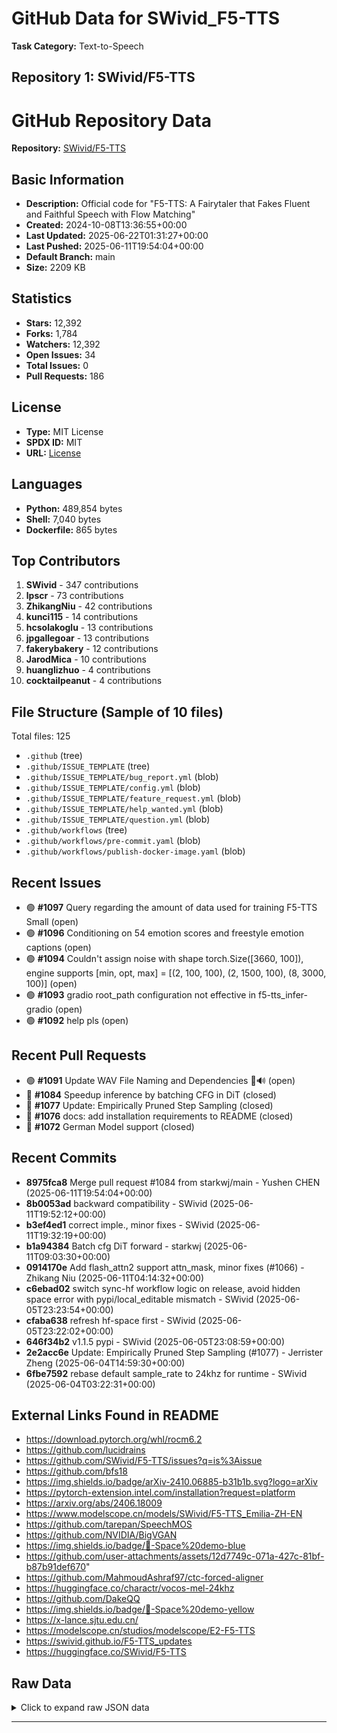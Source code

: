 # GitHub Data for SWivid_F5-TTS

**Task Category:** Text-to-Speech

## Repository 1: SWivid/F5-TTS

# GitHub Repository Data

**Repository:** [SWivid/F5-TTS](https://github.com/SWivid/F5-TTS)

## Basic Information

- **Description:** Official code for "F5-TTS: A Fairytaler that Fakes Fluent and Faithful Speech with Flow Matching"
- **Created:** 2024-10-08T13:36:55+00:00
- **Last Updated:** 2025-06-22T01:31:27+00:00
- **Last Pushed:** 2025-06-11T19:54:04+00:00
- **Default Branch:** main
- **Size:** 2209 KB

## Statistics

- **Stars:** 12,392
- **Forks:** 1,784
- **Watchers:** 12,392
- **Open Issues:** 34
- **Total Issues:** 0
- **Pull Requests:** 186

## License

- **Type:** MIT License
- **SPDX ID:** MIT
- **URL:** [License](https://github.com/SWivid/F5-TTS/blob/main/LICENSE)

## Languages

- **Python:** 489,854 bytes
- **Shell:** 7,040 bytes
- **Dockerfile:** 865 bytes

## Top Contributors

1. **SWivid** - 347 contributions
2. **lpscr** - 73 contributions
3. **ZhikangNiu** - 42 contributions
4. **kunci115** - 14 contributions
5. **hcsolakoglu** - 13 contributions
6. **jpgallegoar** - 13 contributions
7. **fakerybakery** - 12 contributions
8. **JarodMica** - 10 contributions
9. **huanglizhuo** - 4 contributions
10. **cocktailpeanut** - 4 contributions

## File Structure (Sample of 10 files)

Total files: 125

- `.github` (tree)
- `.github/ISSUE_TEMPLATE` (tree)
- `.github/ISSUE_TEMPLATE/bug_report.yml` (blob)
- `.github/ISSUE_TEMPLATE/config.yml` (blob)
- `.github/ISSUE_TEMPLATE/feature_request.yml` (blob)
- `.github/ISSUE_TEMPLATE/help_wanted.yml` (blob)
- `.github/ISSUE_TEMPLATE/question.yml` (blob)
- `.github/workflows` (tree)
- `.github/workflows/pre-commit.yaml` (blob)
- `.github/workflows/publish-docker-image.yaml` (blob)

## Recent Issues

- 🟢 **#1097** Query regarding the amount of data used for training F5-TTS Small (open)
- 🟢 **#1096** Conditioning on 54 emotion scores and freestyle emotion captions (open)
- 🟢 **#1094** Couldn't assign noise with shape torch.Size([3660, 100]), engine supports [min, opt, max] = [(2, 100, 100), (2, 1500, 100), (8, 3000, 100)] (open)
- 🟢 **#1093** gradio root_path configuration not effective in f5-tts_infer-gradio (open)
- 🟢 **#1092** help pls (open)

## Recent Pull Requests

- 🟢 **#1091** Update WAV File Naming and Dependencies 📝🔊 (open)
- 🔴 **#1084** Speedup inference by batching CFG in DiT (closed)
- 🔴 **#1077** Update: Empirically Pruned Step Sampling (closed)
- 🔴 **#1076** docs: add installation requirements to README (closed)
- 🔴 **#1072** German Model support (closed)

## Recent Commits

- **8975fca8** Merge pull request #1084 from starkwj/main - Yushen CHEN (2025-06-11T19:54:04+00:00)
- **8b0053ad** backward compatibility - SWivid (2025-06-11T19:52:12+00:00)
- **b3ef4ed1** correct imple., minor fixes - SWivid (2025-06-11T19:32:19+00:00)
- **b1a94384** Batch cfg DiT forward - starkwj (2025-06-11T09:03:30+00:00)
- **0914170e** Add flash_attn2 support attn_mask, minor fixes (#1066) - Zhikang Niu (2025-06-11T04:14:32+00:00)
- **c6ebad02** switch sync-hf workflow logic on release, avoid hidden space error with pypi/local_editable mismatch - SWivid (2025-06-05T23:23:54+00:00)
- **cfaba638** refresh hf-space first - SWivid (2025-06-05T23:22:02+00:00)
- **646f34b2** v1.1.5 pypi - SWivid (2025-06-05T23:08:59+00:00)
- **2e2acc6e** Update: Empirically Pruned Step Sampling (#1077) - Jerrister Zheng (2025-06-04T14:59:30+00:00)
- **6fbe7592** rebase default sample_rate to 24khz for runtime - SWivid (2025-06-04T03:22:31+00:00)

## External Links Found in README

- https://download.pytorch.org/whl/rocm6.2
- https://github.com/lucidrains
- https://github.com/SWivid/F5-TTS/issues?q=is%3Aissue
- https://github.com/bfs18
- https://img.shields.io/badge/arXiv-2410.06885-b31b1b.svg?logo=arXiv
- https://pytorch-extension.intel.com/installation?request=platform
- https://arxiv.org/abs/2406.18009
- https://www.modelscope.cn/models/SWivid/F5-TTS_Emilia-ZH-EN
- https://github.com/tarepan/SpeechMOS
- https://github.com/NVIDIA/BigVGAN
- https://img.shields.io/badge/🤖-Space%20demo-blue
- https://github.com/user-attachments/assets/12d7749c-071a-427c-81bf-b87b91def670"
- https://github.com/MahmoudAshraf97/ctc-forced-aligner
- https://huggingface.co/charactr/vocos-mel-24khz
- https://github.com/DakeQQ
- https://img.shields.io/badge/🤗-Space%20demo-yellow
- https://x-lance.sjtu.edu.cn/
- https://modelscope.cn/studios/modelscope/E2-F5-TTS
- https://swivid.github.io/F5-TTS_updates
- https://huggingface.co/SWivid/F5-TTS

## Raw Data

<details>
<summary>Click to expand raw JSON data</summary>

```json
{
  "id": 869549554,
  "name": "F5-TTS",
  "full_name": "SWivid/F5-TTS",
  "description": "Official code for \"F5-TTS: A Fairytaler that Fakes Fluent and Faithful Speech with Flow Matching\"",
  "html_url": "https://github.com/SWivid/F5-TTS",
  "clone_url": "https://github.com/SWivid/F5-TTS.git",
  "ssh_url": "git@github.com:SWivid/F5-TTS.git",
  "homepage": "https://arxiv.org/abs/2410.06885",
  "topics": [],
  "default_branch": "main",
  "created_at": "2024-10-08T13:36:55+00:00",
  "updated_at": "2025-06-22T01:31:27+00:00",
  "pushed_at": "2025-06-11T19:54:04+00:00",
  "size_kb": 2209,
  "watchers_count": 12392,
  "stargazers_count": 12392,
  "forks_count": 1784,
  "open_issues_count": 34,
  "license": {
    "key": "mit",
    "name": "MIT License",
    "spdx_id": "MIT",
    "url": "https://github.com/SWivid/F5-TTS/blob/main/LICENSE"
  },
  "languages": {
    "Python": 489854,
    "Shell": 7040,
    "Dockerfile": 865
  },
  "top_contributors": [
    {
      "login": "SWivid",
      "contributions": 347
    },
    {
      "login": "lpscr",
      "contributions": 73
    },
    {
      "login": "ZhikangNiu",
      "contributions": 42
    },
    {
      "login": "kunci115",
      "contributions": 14
    },
    {
      "login": "hcsolakoglu",
      "contributions": 13
    },
    {
      "login": "jpgallegoar",
      "contributions": 13
    },
    {
      "login": "fakerybakery",
      "contributions": 12
    },
    {
      "login": "JarodMica",
      "contributions": 10
    },
    {
      "login": "huanglizhuo",
      "contributions": 4
    },
    {
      "login": "cocktailpeanut",
      "contributions": 4
    },
    {
      "login": "AsmoKoskinen",
      "contributions": 4
    },
    {
      "login": "petermg",
      "contributions": 4
    },
    {
      "login": "justinjohn0306",
      "contributions": 4
    },
    {
      "login": "DDXDB",
      "contributions": 3
    },
    {
      "login": "YoungPhlo",
      "contributions": 3
    },
    {
      "login": "Jerrister",
      "contributions": 2
    },
    {
      "login": "atlonxp",
      "contributions": 2
    },
    {
      "login": "Chiyan200",
      "contributions": 2
    },
    {
      "login": "yuekaizhang",
      "contributions": 2
    },
    {
      "login": "HotDro4illa",
      "contributions": 2
    }
  ],
  "file_tree_count": 125,
  "file_tree_sample": [
    {
      "path": ".github",
      "type": "tree"
    },
    {
      "path": ".github/ISSUE_TEMPLATE",
      "type": "tree"
    },
    {
      "path": ".github/ISSUE_TEMPLATE/bug_report.yml",
      "type": "blob"
    },
    {
      "path": ".github/ISSUE_TEMPLATE/config.yml",
      "type": "blob"
    },
    {
      "path": ".github/ISSUE_TEMPLATE/feature_request.yml",
      "type": "blob"
    },
    {
      "path": ".github/ISSUE_TEMPLATE/help_wanted.yml",
      "type": "blob"
    },
    {
      "path": ".github/ISSUE_TEMPLATE/question.yml",
      "type": "blob"
    },
    {
      "path": ".github/workflows",
      "type": "tree"
    },
    {
      "path": ".github/workflows/pre-commit.yaml",
      "type": "blob"
    },
    {
      "path": ".github/workflows/publish-docker-image.yaml",
      "type": "blob"
    }
  ],
  "issues_count": 0,
  "pulls_count": 186,
  "recent_issues": [
    {
      "number": 1097,
      "title": "Query regarding the amount of data used for training F5-TTS Small",
      "state": "open"
    },
    {
      "number": 1096,
      "title": "Conditioning on 54 emotion scores and freestyle emotion captions",
      "state": "open"
    },
    {
      "number": 1094,
      "title": "Couldn't assign noise with shape torch.Size([3660, 100]), engine supports [min, opt, max] = [(2, 100, 100), (2, 1500, 100), (8, 3000, 100)]",
      "state": "open"
    },
    {
      "number": 1093,
      "title": "gradio root_path configuration not effective in f5-tts_infer-gradio",
      "state": "open"
    },
    {
      "number": 1092,
      "title": "help pls",
      "state": "open"
    }
  ],
  "recent_pulls": [
    {
      "number": 1091,
      "title": "Update WAV File Naming and Dependencies \ud83d\udcdd\ud83d\udd0a",
      "state": "open"
    },
    {
      "number": 1084,
      "title": "Speedup inference by batching CFG in DiT",
      "state": "closed"
    },
    {
      "number": 1077,
      "title": "Update: Empirically Pruned Step Sampling",
      "state": "closed"
    },
    {
      "number": 1076,
      "title": "docs: add installation requirements to README",
      "state": "closed"
    },
    {
      "number": 1072,
      "title": "German Model support",
      "state": "closed"
    }
  ],
  "recent_commits": [
    {
      "sha": "8975fca803894dda767de674ce3667c8b5e190af",
      "author": "Yushen CHEN",
      "date": "2025-06-11T19:54:04+00:00",
      "message": "Merge pull request #1084 from starkwj/main"
    },
    {
      "sha": "8b0053ad0cab9bde8b12c63780a75ac5c3d3ca76",
      "author": "SWivid",
      "date": "2025-06-11T19:52:12+00:00",
      "message": "backward compatibility"
    },
    {
      "sha": "b3ef4ed1d732772389b5c0fbf8a5803c910e8e26",
      "author": "SWivid",
      "date": "2025-06-11T19:32:19+00:00",
      "message": "correct imple., minor fixes"
    },
    {
      "sha": "b1a94384961b5e6b2272773128ecf76233db77df",
      "author": "starkwj",
      "date": "2025-06-11T09:03:30+00:00",
      "message": "Batch cfg DiT forward"
    },
    {
      "sha": "0914170e98916b181bc84cb90213f5350abda42c",
      "author": "Zhikang Niu",
      "date": "2025-06-11T04:14:32+00:00",
      "message": "Add flash_attn2 support attn_mask, minor fixes (#1066)"
    },
    {
      "sha": "c6ebad0220059d7084c15a44b88be7bd399041cb",
      "author": "SWivid",
      "date": "2025-06-05T23:23:54+00:00",
      "message": "switch sync-hf workflow logic on release, avoid hidden space error with pypi/local_editable mismatch"
    },
    {
      "sha": "cfaba6387f291726238923ef04e00a937b74ac00",
      "author": "SWivid",
      "date": "2025-06-05T23:22:02+00:00",
      "message": "refresh hf-space first"
    },
    {
      "sha": "646f34b20fd233b1de813811343add64f0d1eca9",
      "author": "SWivid",
      "date": "2025-06-05T23:08:59+00:00",
      "message": "v1.1.5 pypi"
    },
    {
      "sha": "2e2acc6ea27bcfa7fca01cf2d01422de2a126ccd",
      "author": "Jerrister Zheng",
      "date": "2025-06-04T14:59:30+00:00",
      "message": "Update: Empirically Pruned Step Sampling (#1077)"
    },
    {
      "sha": "6fbe7592f5a74e120aa5a56fe9af91b81b53eaec",
      "author": "SWivid",
      "date": "2025-06-04T03:22:31+00:00",
      "message": "rebase default sample_rate to 24khz for runtime"
    },
    {
      "sha": "7e37bc5d9a69e65a1a8b1f3a0b432ebac100a2a5",
      "author": "Alice Yanagi",
      "date": "2025-06-04T03:18:00+00:00",
      "message": "Fix the duration computation in `triton_trtllm/client_grpc.py` (#1071)"
    },
    {
      "sha": "35f130ee85ff7b86283f5ba1e7d80fef6722c598",
      "author": "SWivid",
      "date": "2025-06-03T22:11:49+00:00",
      "message": "minor update for infer-gradio"
    },
    {
      "sha": "e6469f705feb85039817ceef7d2091e4d6be6121",
      "author": "SWivid",
      "date": "2025-06-03T14:09:13+00:00",
      "message": "update shared.md"
    },
    {
      "sha": "31cd81809578c60c17f14906cee2b2d00159e185",
      "author": "SWivid",
      "date": "2025-06-03T13:23:47+00:00",
      "message": "formatting"
    },
    {
      "sha": "1d13664b24f12b957d8b9f2e453a159a6895164b",
      "author": "Yushen CHEN",
      "date": "2025-06-03T13:18:41+00:00",
      "message": "Merge pull request #1063 from ionite34/dev"
    },
    {
      "sha": "b27471ea064d1259be4cca23dec8897d9c332bb9",
      "author": "Yushen CHEN",
      "date": "2025-06-03T13:18:25+00:00",
      "message": "Merge pull request #1072 from hvoss-techfak/main"
    },
    {
      "sha": "8fb55f107e9aa710bd9594eb94ef93f08eaf2088",
      "author": "Hendric Voss",
      "date": "2025-06-03T12:08:30+00:00",
      "message": "Update SHARED.md"
    },
    {
      "sha": "ccb380b7528d57289e0b868fc0a3ec2571e31e73",
      "author": "Hendric Voss",
      "date": "2025-06-03T12:08:03+00:00",
      "message": "Added German Model"
    },
    {
      "sha": "3027b439534b4efcad1bc7bbf963b5eb2cd7a3fd",
      "author": "Ionite",
      "date": "2025-05-28T19:24:35+00:00",
      "message": "Fix training with file path spaces"
    },
    {
      "sha": "ecd1c3949a4f5d1a19d8b73eec45002dbffe44fb",
      "author": "SWivid",
      "date": "2025-05-22T15:10:29+00:00",
      "message": "Add py312 check for tempfile delete_on_close keyword"
    }
  ],
  "readme_text": "# F5-TTS: A Fairytaler that Fakes Fluent and Faithful Speech with Flow Matching\n\n[![python](https://img.shields.io/badge/Python-3.10-brightgreen)](https://github.com/SWivid/F5-TTS)\n[![arXiv](https://img.shields.io/badge/arXiv-2410.06885-b31b1b.svg?logo=arXiv)](https://arxiv.org/abs/2410.06885)\n[![demo](https://img.shields.io/badge/GitHub-Demo%20page-orange.svg)](https://swivid.github.io/F5-TTS/)\n[![hfspace](https://img.shields.io/badge/\ud83e\udd17-Space%20demo-yellow)](https://huggingface.co/spaces/mrfakename/E2-F5-TTS)\n[![msspace](https://img.shields.io/badge/\ud83e\udd16-Space%20demo-blue)](https://modelscope.cn/studios/modelscope/E2-F5-TTS)\n[![lab](https://img.shields.io/badge/X--LANCE-Lab-grey?labelColor=lightgrey)](https://x-lance.sjtu.edu.cn/)\n[![lab](https://img.shields.io/badge/Peng%20Cheng-Lab-grey?labelColor=lightgrey)](https://www.pcl.ac.cn)\n<!-- <img src=\"https://github.com/user-attachments/assets/12d7749c-071a-427c-81bf-b87b91def670\" alt=\"Watermark\" style=\"width: 40px; height: auto\"> -->\n\n**F5-TTS**: Diffusion Transformer with ConvNeXt V2, faster trained and inference.\n\n**E2 TTS**: Flat-UNet Transformer, closest reproduction from [paper](https://arxiv.org/abs/2406.18009).\n\n**Sway Sampling**: Inference-time flow step sampling strategy, greatly improves performance\n\n### Thanks to all the contributors !\n\n## News\n- **2025/03/12**: \ud83d\udd25 F5-TTS v1 base model with better training and inference performance. [Few demo](https://swivid.github.io/F5-TTS_updates).\n- **2024/10/08**: F5-TTS & E2 TTS base models on [\ud83e\udd17 Hugging Face](https://huggingface.co/SWivid/F5-TTS), [\ud83e\udd16 Model Scope](https://www.modelscope.cn/models/SWivid/F5-TTS_Emilia-ZH-EN), [\ud83d\udfe3 Wisemodel](https://wisemodel.cn/models/SJTU_X-LANCE/F5-TTS_Emilia-ZH-EN).\n\n## Installation\n\n### Create a separate environment if needed\n\n```bash\n# Create a python 3.10 conda env (you could also use virtualenv)\nconda create -n f5-tts python=3.10\nconda activate f5-tts\n```\n\n### Install PyTorch with matched device\n\n<details>\n<summary>NVIDIA GPU</summary>\n\n> ```bash\n> # Install pytorch with your CUDA version, e.g.\n> pip install torch==2.4.0+cu124 torchaudio==2.4.0+cu124 --extra-index-url https://download.pytorch.org/whl/cu124\n> ```\n\n</details>\n\n<details>\n<summary>AMD GPU</summary>\n\n> ```bash\n> # Install pytorch with your ROCm version (Linux only), e.g.\n> pip install torch==2.5.1+rocm6.2 torchaudio==2.5.1+rocm6.2 --extra-index-url https://download.pytorch.org/whl/rocm6.2\n> ```\n\n</details>\n\n<details>\n<summary>Intel GPU</summary>\n\n> ```bash\n> # Install pytorch with your XPU version, e.g.\n> # Intel\u00ae Deep Learning Essentials or Intel\u00ae oneAPI Base Toolkit must be installed\n> pip install torch torchaudio --index-url https://download.pytorch.org/whl/test/xpu\n> \n> # Intel GPU support is also available through IPEX (Intel\u00ae Extension for PyTorch)\n> # IPEX does not require the Intel\u00ae Deep Learning Essentials or Intel\u00ae oneAPI Base Toolkit\n> # See: https://pytorch-extension.intel.com/installation?request=platform\n> ```\n\n</details>\n\n<details>\n<summary>Apple Silicon</summary>\n\n> ```bash\n> # Install the stable pytorch, e.g.\n> pip install torch torchaudio\n> ```\n\n</details>\n\n### Then you can choose one from below:\n\n> ### 1. As a pip package (if just for inference)\n> \n> ```bash\n> pip install f5-tts\n> ```\n> \n> ### 2. Local editable (if also do training, finetuning)\n> \n> ```bash\n> git clone https://github.com/SWivid/F5-TTS.git\n> cd F5-TTS\n> # git submodule update --init --recursive  # (optional, if use bigvgan as vocoder)\n> pip install -e .\n> ```\n\n### Docker usage also available\n```bash\n# Build from Dockerfile\ndocker build -t f5tts:v1 .\n\n# Run from GitHub Container Registry\ndocker container run --rm -it --gpus=all --mount 'type=volume,source=f5-tts,target=/root/.cache/huggingface/hub/' -p 7860:7860 ghcr.io/swivid/f5-tts:main\n\n# Quickstart if you want to just run the web interface (not CLI)\ndocker container run --rm -it --gpus=all --mount 'type=volume,source=f5-tts,target=/root/.cache/huggingface/hub/' -p 7860:7860 ghcr.io/swivid/f5-tts:main f5-tts_infer-gradio --host 0.0.0.0\n```\n\n### Runtime\n\nDeployment solution with Triton and TensorRT-LLM.\n\n#### Benchmark Results\nDecoding on a single L20 GPU, using 26 different prompt_audio & target_text pairs, 16 NFE.\n\n| Model               | Concurrency    | Avg Latency | RTF    | Mode            |\n|---------------------|----------------|-------------|--------|-----------------|\n| F5-TTS Base (Vocos) | 2              | 253 ms      | 0.0394 | Client-Server   |\n| F5-TTS Base (Vocos) | 1 (Batch_size) | -           | 0.0402 | Offline TRT-LLM |\n| F5-TTS Base (Vocos) | 1 (Batch_size) | -           | 0.1467 | Offline Pytorch |\n\nSee [detailed instructions](src/f5_tts/runtime/triton_trtllm/README.md) for more information.\n\n\n## Inference\n\n- In order to achieve desired performance, take a moment to read [detailed guidance](src/f5_tts/infer).\n- By properly searching the keywords of problem encountered, [issues](https://github.com/SWivid/F5-TTS/issues?q=is%3Aissue) are very helpful.\n\n### 1. Gradio App\n\nCurrently supported features:\n\n- Basic TTS with Chunk Inference\n- Multi-Style / Multi-Speaker Generation\n- Voice Chat powered by Qwen2.5-3B-Instruct\n- [Custom inference with more language support](src/f5_tts/infer/SHARED.md)\n\n```bash\n# Launch a Gradio app (web interface)\nf5-tts_infer-gradio\n\n# Specify the port/host\nf5-tts_infer-gradio --port 7860 --host 0.0.0.0\n\n# Launch a share link\nf5-tts_infer-gradio --share\n```\n\n<details>\n<summary>NVIDIA device docker compose file example</summary>\n\n```yaml\nservices:\n  f5-tts:\n    image: ghcr.io/swivid/f5-tts:main\n    ports:\n      - \"7860:7860\"\n    environment:\n      GRADIO_SERVER_PORT: 7860\n    entrypoint: [\"f5-tts_infer-gradio\", \"--port\", \"7860\", \"--host\", \"0.0.0.0\"]\n    deploy:\n      resources:\n        reservations:\n          devices:\n            - driver: nvidia\n              count: 1\n              capabilities: [gpu]\n\nvolumes:\n  f5-tts:\n    driver: local\n```\n\n</details>\n\n### 2. CLI Inference\n\n```bash\n# Run with flags\n# Leave --ref_text \"\" will have ASR model transcribe (extra GPU memory usage)\nf5-tts_infer-cli --model F5TTS_v1_Base \\\n--ref_audio \"provide_prompt_wav_path_here.wav\" \\\n--ref_text \"The content, subtitle or transcription of reference audio.\" \\\n--gen_text \"Some text you want TTS model generate for you.\"\n\n# Run with default setting. src/f5_tts/infer/examples/basic/basic.toml\nf5-tts_infer-cli\n# Or with your own .toml file\nf5-tts_infer-cli -c custom.toml\n\n# Multi voice. See src/f5_tts/infer/README.md\nf5-tts_infer-cli -c src/f5_tts/infer/examples/multi/story.toml\n```\n\n\n## Training\n\n### 1. With Hugging Face Accelerate\n\nRefer to [training & finetuning guidance](src/f5_tts/train) for best practice.\n\n### 2. With Gradio App\n\n```bash\n# Quick start with Gradio web interface\nf5-tts_finetune-gradio\n```\n\nRead [training & finetuning guidance](src/f5_tts/train) for more instructions.\n\n\n## [Evaluation](src/f5_tts/eval)\n\n\n## Development\n\nUse pre-commit to ensure code quality (will run linters and formatters automatically):\n\n```bash\npip install pre-commit\npre-commit install\n```\n\nWhen making a pull request, before each commit, run: \n\n```bash\npre-commit run --all-files\n```\n\nNote: Some model components have linting exceptions for E722 to accommodate tensor notation.\n\n\n## Acknowledgements\n\n- [E2-TTS](https://arxiv.org/abs/2406.18009) brilliant work, simple and effective\n- [Emilia](https://arxiv.org/abs/2407.05361), [WenetSpeech4TTS](https://arxiv.org/abs/2406.05763), [LibriTTS](https://arxiv.org/abs/1904.02882), [LJSpeech](https://keithito.com/LJ-Speech-Dataset/) valuable datasets\n- [lucidrains](https://github.com/lucidrains) initial CFM structure with also [bfs18](https://github.com/bfs18) for discussion\n- [SD3](https://arxiv.org/abs/2403.03206) & [Hugging Face diffusers](https://github.com/huggingface/diffusers) DiT and MMDiT code structure\n- [torchdiffeq](https://github.com/rtqichen/torchdiffeq) as ODE solver, [Vocos](https://huggingface.co/charactr/vocos-mel-24khz) and [BigVGAN](https://github.com/NVIDIA/BigVGAN) as vocoder\n- [FunASR](https://github.com/modelscope/FunASR), [faster-whisper](https://github.com/SYSTRAN/faster-whisper), [UniSpeech](https://github.com/microsoft/UniSpeech), [SpeechMOS](https://github.com/tarepan/SpeechMOS) for evaluation tools\n- [ctc-forced-aligner](https://github.com/MahmoudAshraf97/ctc-forced-aligner) for speech edit test\n- [mrfakename](https://x.com/realmrfakename) huggingface space demo ~\n- [f5-tts-mlx](https://github.com/lucasnewman/f5-tts-mlx/tree/main) Implementation with MLX framework by [Lucas Newman](https://github.com/lucasnewman)\n- [F5-TTS-ONNX](https://github.com/DakeQQ/F5-TTS-ONNX) ONNX Runtime version by [DakeQQ](https://github.com/DakeQQ)\n- [Yuekai Zhang](https://github.com/yuekaizhang) Triton and TensorRT-LLM support ~\n\n## Citation\nIf our work and codebase is useful for you, please cite as:\n```\n@article{chen-etal-2024-f5tts,\n      title={F5-TTS: A Fairytaler that Fakes Fluent and Faithful Speech with Flow Matching}, \n      author={Yushen Chen and Zhikang Niu and Ziyang Ma and Keqi Deng and Chunhui Wang and Jian Zhao and Kai Yu and Xie Chen},\n      journal={arXiv preprint arXiv:2410.06885},\n      year={2024},\n}\n```\n## License\n\nOur code is released under MIT License. The pre-trained models are licensed under the CC-BY-NC license due to the training data Emilia, which is an in-the-wild dataset. Sorry for any inconvenience this may cause.\n",
  "external_links_in_readme": [
    "https://download.pytorch.org/whl/rocm6.2",
    "https://github.com/lucidrains",
    "https://github.com/SWivid/F5-TTS/issues?q=is%3Aissue",
    "https://github.com/bfs18",
    "https://img.shields.io/badge/arXiv-2410.06885-b31b1b.svg?logo=arXiv",
    "https://pytorch-extension.intel.com/installation?request=platform",
    "https://arxiv.org/abs/2406.18009",
    "https://www.modelscope.cn/models/SWivid/F5-TTS_Emilia-ZH-EN",
    "https://github.com/tarepan/SpeechMOS",
    "https://github.com/NVIDIA/BigVGAN",
    "https://img.shields.io/badge/\ud83e\udd16-Space%20demo-blue",
    "https://github.com/user-attachments/assets/12d7749c-071a-427c-81bf-b87b91def670\"",
    "https://github.com/MahmoudAshraf97/ctc-forced-aligner",
    "https://huggingface.co/charactr/vocos-mel-24khz",
    "https://github.com/DakeQQ",
    "https://img.shields.io/badge/\ud83e\udd17-Space%20demo-yellow",
    "https://x-lance.sjtu.edu.cn/",
    "https://modelscope.cn/studios/modelscope/E2-F5-TTS",
    "https://swivid.github.io/F5-TTS_updates",
    "https://huggingface.co/SWivid/F5-TTS",
    "https://wisemodel.cn/models/SJTU_X-LANCE/F5-TTS_Emilia-ZH-EN",
    "https://github.com/SWivid/F5-TTS",
    "https://arxiv.org/abs/1904.02882",
    "https://arxiv.org/abs/2403.03206",
    "https://swivid.github.io/F5-TTS/",
    "https://github.com/lucasnewman",
    "https://github.com/yuekaizhang",
    "https://img.shields.io/badge/GitHub-Demo%20page-orange.svg",
    "https://arxiv.org/abs/2407.05361",
    "https://www.pcl.ac.cn",
    "https://arxiv.org/abs/2406.05763",
    "https://img.shields.io/badge/X--LANCE-Lab-grey?labelColor=lightgrey",
    "https://github.com/huggingface/diffusers",
    "https://github.com/rtqichen/torchdiffeq",
    "https://github.com/modelscope/FunASR",
    "https://github.com/SYSTRAN/faster-whisper",
    "https://huggingface.co/spaces/mrfakename/E2-F5-TTS",
    "https://download.pytorch.org/whl/cu124",
    "https://github.com/microsoft/UniSpeech",
    "https://github.com/SWivid/F5-TTS.git",
    "https://arxiv.org/abs/2410.06885",
    "https://github.com/DakeQQ/F5-TTS-ONNX",
    "https://img.shields.io/badge/Peng%20Cheng-Lab-grey?labelColor=lightgrey",
    "https://x.com/realmrfakename",
    "https://download.pytorch.org/whl/test/xpu",
    "https://keithito.com/LJ-Speech-Dataset/",
    "https://github.com/lucasnewman/f5-tts-mlx/tree/main",
    "https://img.shields.io/badge/Python-3.10-brightgreen"
  ]
}
```

</details>


---


